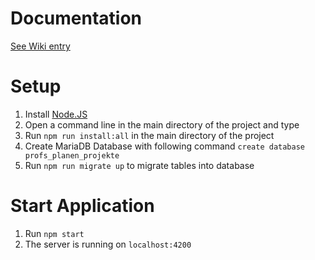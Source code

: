 # Documentation
[See Wiki entry](https://github.com/htw-imi-wt1wa-ws2019/ProfsPlanenProjekte/wiki/Documentation)

# Setup

1. Install [Node.JS](https://nodejs.org)
2. Open a command line in the main directory of the project and type
3. Run `npm run install:all` in the main directory of the project
4. Create MariaDB Database with following command `create database profs_planen_projekte`
5. Run `npm run migrate up` to migrate tables into database

# Start Application

1. Run `npm start`
2. The server is running on `localhost:4200`
